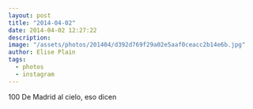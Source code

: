 ```yaml
---
layout: post
title: "2014-04-02"
date: 2014-04-02 12:27:22
description: 
image: "/assets/photos/201404/d392d769f29a02e5aaf0ceacc2b14e6b.jpg"
author: Elise Plain
tags: 
  - photos
  - instagram
---
```


100 De Madrid al cielo, eso dicen
<p></p>
